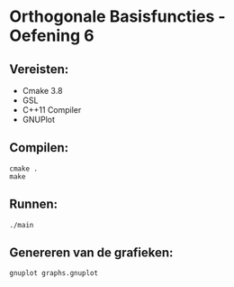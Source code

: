 # Orthogonale Basisfuncties - Oefening 6

## Vereisten:
- Cmake 3.8
- GSL
- C++11 Compiler
- GNUPlot

## Compilen:
```
cmake .
make
```

## Runnen:
```
./main
```

## Genereren van de grafieken:
```
gnuplot graphs.gnuplot
```
